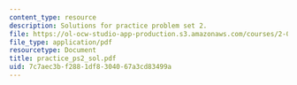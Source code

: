 ```yaml
---
content_type: resource
description: Solutions for practice problem set 2.
file: https://ol-ocw-studio-app-production.s3.amazonaws.com/courses/2-032-dynamics-fall-2004/7c7aec3bf2881df8304067a3cd83499a_practice_ps2_sol.pdf
file_type: application/pdf
resourcetype: Document
title: practice_ps2_sol.pdf
uid: 7c7aec3b-f288-1df8-3040-67a3cd83499a
---
```

